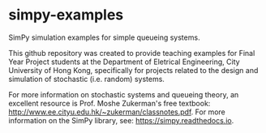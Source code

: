 # simpy-examples
SimPy simulation examples for simple queueing systems.

This github repository was created to provide teaching examples for Final Year Project students
at the Department of Eletrical Engineering, City University of Hong Kong, specifically for
projects related to the design and simulation of stochastic (i.e. random) systems.

For more information on stochastic systems and queueing theory, an excellent resource is
Prof. Moshe Zukerman's free textbook: http://www.ee.cityu.edu.hk/~zukerman/classnotes.pdf.
For more information on the SimPy library, see: https://simpy.readthedocs.io.

